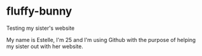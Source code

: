 # fluffy-bunny
Testing my sister's website

My name is Estelle, I'm 25 and I'm using Github with the purpose of helping my sister out with her website.
